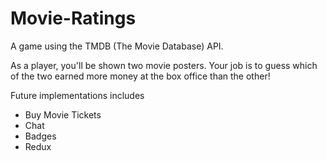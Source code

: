 # Movie-Ratings

A game using the TMDB (The Movie Database) API.

As a player, you'll be shown two movie posters.
Your job is to guess which of the two earned more money at the box office than the other!

Future implementations includes
- Buy Movie Tickets
- Chat
- Badges
- Redux
